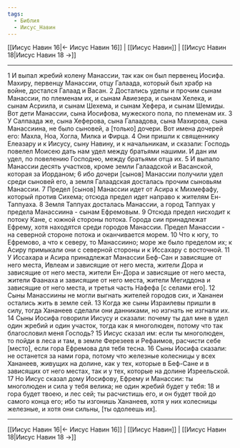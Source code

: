 ```yaml
---
tags:
  - Библия
  - Иисус_Навин
---
```

[[Иисус Навин 16|← Иисус Навин 16]] | [[Иисус Навин]] | [[Иисус Навин 18|Иисус Навин 18 →]]

---
1 И выпал жребий колену Манассии, так как он был первенец Иосифа. Махиру, первенцу Манассии, отцу Галаада, который был храбр на войне, достался Галаад и Васан.
2 Достались уделы и прочим сынам Манассии, по племенам их, и сынам Авиезера, и сынам Хелека, и сынам Асриила, и сынам Шехема, и сынам Хефера, и сынам Шемиды. Вот дети Манассии, сына Иосифова, мужеского пола, по племенам их.
3 У Салпаада же, сына Хеферова, сына Галаадова, сына Махирова, сына Манассиина, не было сыновей, а [только] дочери. Вот имена дочерей его: Махла, Ноа, Хогла, Милка и Фирца.
4 Они пришли к священнику Елеазару и к Иисусу, сыну Навину, и к начальникам, и сказали: Господь повелел Моисею дать нам удел между братьями нашими. И дан им удел, по повелению Господню, между братьями отца их.
5 И выпало Манассии десять участков, кроме земли Галаадской и Васанской, которая за Иорданом;
6 ибо дочери [сынов] Манассии получили удел среди сыновей его, а земля Галаадская досталась прочим сыновьям Манассии.
7 Предел [сынов] Манассии идет от Асира к Михмефафу, который против Сихема; отсюда предел идет направо к жителям Ен-Таппуаха.
8 Земля Таппуах досталась Манассии, а город Таппуах у предела Манассиина - сынам Ефремовым.
9 Отсюда предел нисходит к потоку Кане, с южной стороны потока. Города сии принадлежат Ефрему, хотя находятся среди городов Манассии. Предел Манассии - на северной стороне потока и оканчивается морем.
10 Что к югу, то Ефремово, а что к северу, то Манассиино; море же было пределом их; к Асиру примыкали они с северной стороны и к Иссахару с восточной.
11 У Иссахара и Асира принадлежат Манассии Беф-Сан и зависящие от него места, Ивлеам и зависящие от него места, жители Дора и зависящие от него места, жители Ен-Дора и зависящие от него места, жители Фаанаха и зависящие от него места, жители Мегиддона и зависящие от него места, и третья часть Нафефа [с селами его].
12 Сыны Манассиины не могли выгнать жителей городов сих, и Хананеи остались жить в земле сей.
13 Когда же сыны Израилевы пришли в силу, тогда Хананеев сделали они данниками, но изгнать не изгнали их.
14 Сыны Иосифа говорили Иисусу и сказали: почему ты дал мне в удел один жребий и один участок, тогда как я многолюден, потому что так благословил меня Господь?
15 Иисус сказал им: если ты многолюден, то пойди в леса и там, в земле Ферезеев и Рефаимов, расчисти себе [место], если гора Ефремова для тебя тесна.
16 Сыны Иосифа сказали: не останется за нами гора, потому что железные колесницы у всех Хананеев, живущих на долине, как у тех, которые в Беф-Сане и в зависящих от него местах, так и у тех, которые на долине Изреельской.
17 Но Иисус сказал дому Иосифову, Ефрему и Манассии: ты многолюден и сила у тебя велика; не один жребий будет у тебя:
18 и гора будет твоею, и лес сей; ты расчистишь его, и он будет твой до самого конца его; ибо ты изгонишь Хананеев, хотя у них колесницы железные, и хотя они сильны, [ты одолеешь их].

---
[[Иисус Навин 16|← Иисус Навин 16]] | [[Иисус Навин]] | [[Иисус Навин 18|Иисус Навин 18 →]]